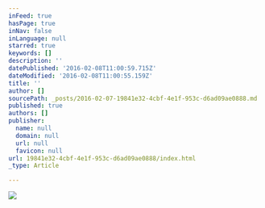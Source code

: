 ```yaml
---
inFeed: true
hasPage: true
inNav: false
inLanguage: null
starred: true
keywords: []
description: ''
datePublished: '2016-02-08T11:00:59.715Z'
dateModified: '2016-02-08T11:00:55.159Z'
title: ''
author: []
sourcePath: _posts/2016-02-07-19841e32-4cbf-4e1f-953c-d6ad09ae0888.md
published: true
authors: []
publisher:
  name: null
  domain: null
  url: null
  favicon: null
url: 19841e32-4cbf-4e1f-953c-d6ad09ae0888/index.html
_type: Article

---
```

![](https://s3-us-west-2.amazonaws.com/the-grid-img/p/812d6f382574921114e81e8cc3873ad2a8bbef3e.gif)
